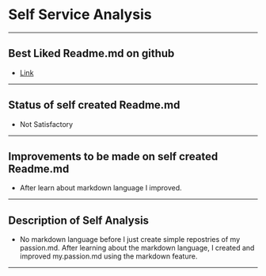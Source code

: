 # Self Service Analysis
---
## Best Liked Readme.md on github
- [Link](https://youtu.be/bpdvNwvEeSE)
-------
## Status of self created Readme.md
- Not Satisfactory
----------
## Improvements to be made on self created Readme.md
- After learn about markdown language I improved.
------------
## Description of Self Analysis
- No markdown language before I just create simple repostries of my passion.md. After learning about the markdown language, I created and improved my.passion.md using the markdown feature.
-----------
